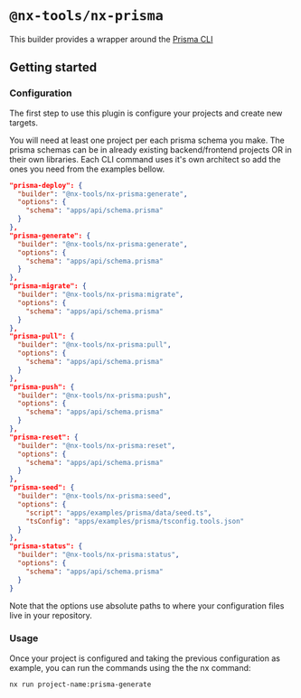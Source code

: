 # `@nx-tools/nx-prisma`

This builder provides a wrapper around the [Prisma CLI](https://www.npmjs.com/package/@prisma/cli)

## Getting started

### Configuration

The first step to use this plugin is configure your projects and create new targets.

You will need at least one project per each prisma schema you make. The prisma schemas can be in already existing backend/frontend projects OR in their own libraries.
Each CLI command uses it's own architect so add the ones you need from the examples bellow.

```json
"prisma-deploy": {
  "builder": "@nx-tools/nx-prisma:generate",
  "options": {
    "schema": "apps/api/schema.prisma"
  }
},
"prisma-generate": {
  "builder": "@nx-tools/nx-prisma:generate",
  "options": {
    "schema": "apps/api/schema.prisma"
  }
},
"prisma-migrate": {
  "builder": "@nx-tools/nx-prisma:migrate",
  "options": {
    "schema": "apps/api/schema.prisma"
  }
},
"prisma-pull": {
  "builder": "@nx-tools/nx-prisma:pull",
  "options": {
    "schema": "apps/api/schema.prisma"
  }
},
"prisma-push": {
  "builder": "@nx-tools/nx-prisma:push",
  "options": {
    "schema": "apps/api/schema.prisma"
  }
},
"prisma-reset": {
  "builder": "@nx-tools/nx-prisma:reset",
  "options": {
    "schema": "apps/api/schema.prisma"
  }
},
"prisma-seed": {
  "builder": "@nx-tools/nx-prisma:seed",
  "options": {
    "script": "apps/examples/prisma/data/seed.ts",
    "tsConfig": "apps/examples/prisma/tsconfig.tools.json"
  }
},
"prisma-status": {
  "builder": "@nx-tools/nx-prisma:status",
  "options": {
    "schema": "apps/api/schema.prisma"
  }
}
```

Note that the options use absolute paths to where your configuration files live in your repository.

### Usage

Once your project is configured and taking the previous configuration as example, you can run the commands using the the nx command:

```sh
nx run project-name:prisma-generate
```
